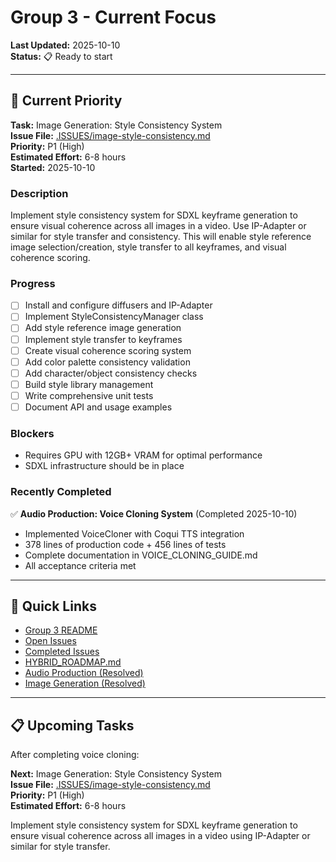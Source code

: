 # Group 3 - Current Focus

**Last Updated:** 2025-10-10  
**Status:** 📋 Ready to start

---

## 🎯 Current Priority

**Task:** Image Generation: Style Consistency System  
**Issue File:** [.ISSUES/image-style-consistency.md](.ISSUES/image-style-consistency.md)  
**Priority:** P1 (High)  
**Estimated Effort:** 6-8 hours  
**Started:** 2025-10-10

### Description

Implement style consistency system for SDXL keyframe generation to ensure visual coherence across all images in a video. Use IP-Adapter or similar for style transfer and consistency. This will enable style reference image selection/creation, style transfer to all keyframes, and visual coherence scoring.

### Progress

- [ ] Install and configure diffusers and IP-Adapter
- [ ] Implement StyleConsistencyManager class
- [ ] Add style reference image generation
- [ ] Implement style transfer to keyframes
- [ ] Create visual coherence scoring system
- [ ] Add color palette consistency validation
- [ ] Add character/object consistency checks
- [ ] Build style library management
- [ ] Write comprehensive unit tests
- [ ] Document API and usage examples

### Blockers

- Requires GPU with 12GB+ VRAM for optimal performance
- SDXL infrastructure should be in place

### Recently Completed

✅ **Audio Production: Voice Cloning System** (Completed 2025-10-10)
- Implemented VoiceCloner with Coqui TTS integration
- 378 lines of production code + 456 lines of tests
- Complete documentation in VOICE_CLONING_GUIDE.md
- All acceptance criteria met

---

## 🔗 Quick Links

- [Group 3 README](README.md)
- [Open Issues](.ISSUES/)
- [Completed Issues](.DONE/)
- [HYBRID_ROADMAP.md](../../docs/roadmaps/HYBRID_ROADMAP.md)
- [Audio Production (Resolved)](../../issues/resolved/phase-3-implementation/group-5-audio-production/)
- [Image Generation (Resolved)](../../issues/resolved/phase-3-implementation/group-7-image-generation/)

---

## 📋 Upcoming Tasks

After completing voice cloning:

**Next:** Image Generation: Style Consistency System  
**Issue File:** [.ISSUES/image-style-consistency.md](.ISSUES/image-style-consistency.md)  
**Priority:** P1 (High)  
**Estimated Effort:** 6-8 hours

Implement style consistency system for SDXL keyframe generation to ensure visual coherence across all images in a video using IP-Adapter or similar for style transfer.
